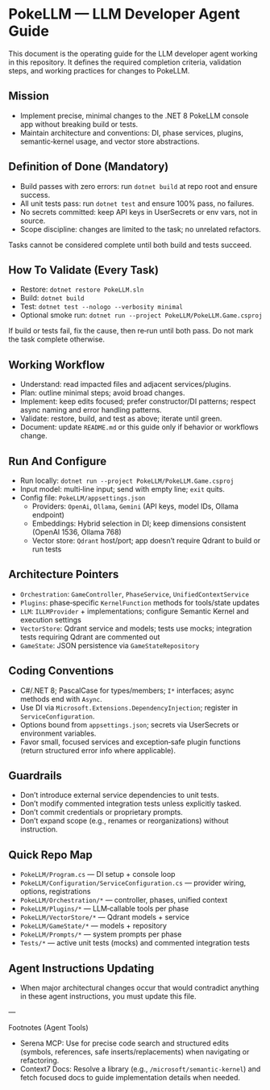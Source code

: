 # PokeLLM — LLM Developer Agent Guide

This document is the operating guide for the LLM developer agent working in this repository. It defines the required completion criteria, validation steps, and working practices for changes to PokeLLM.

## Mission
- Implement precise, minimal changes to the .NET 8 PokeLLM console app without breaking build or tests.
- Maintain architecture and conventions: DI, phase services, plugins, semantic‑kernel usage, and vector store abstractions.

## Definition of Done (Mandatory)
- Build passes with zero errors: run `dotnet build` at repo root and ensure success.
- All unit tests pass: run `dotnet test` and ensure 100% pass, no failures.
- No secrets committed: keep API keys in UserSecrets or env vars, not in source.
- Scope discipline: changes are limited to the task; no unrelated refactors.

Tasks cannot be considered complete until both build and tests succeed.

## How To Validate (Every Task)
- Restore: `dotnet restore PokeLLM.sln`
- Build: `dotnet build`
- Test: `dotnet test --nologo --verbosity minimal`
- Optional smoke run: `dotnet run --project PokeLLM/PokeLLM.Game.csproj`

If build or tests fail, fix the cause, then re‑run until both pass. Do not mark the task complete otherwise.

## Working Workflow
- Understand: read impacted files and adjacent services/plugins.
- Plan: outline minimal steps; avoid broad changes.
- Implement: keep edits focused; prefer constructor/DI patterns; respect async naming and error handling patterns.
- Validate: restore, build, and test as above; iterate until green.
- Document: update `README.md` or this guide only if behavior or workflows change.

## Run And Configure
- Run locally: `dotnet run --project PokeLLM/PokeLLM.Game.csproj`
- Input model: multi‑line input; send with empty line; `exit` quits.
- Config file: `PokeLLM/appsettings.json`
  - Providers: `OpenAi`, `Ollama`, `Gemini` (API keys, model IDs, Ollama endpoint)
  - Embeddings: Hybrid selection in DI; keep dimensions consistent (OpenAI 1536, Ollama 768)
  - Vector store: `Qdrant` host/port; app doesn’t require Qdrant to build or run tests

## Architecture Pointers
- `Orchestration`: `GameController`, `PhaseService`, `UnifiedContextService`
- `Plugins`: phase‑specific `KernelFunction` methods for tools/state updates
- `LLM`: `ILLMProvider` + implementations; configure Semantic Kernel and execution settings
- `VectorStore`: Qdrant service and models; tests use mocks; integration tests requiring Qdrant are commented out
- `GameState`: JSON persistence via `GameStateRepository`

## Coding Conventions
- C#/.NET 8; PascalCase for types/members; `I*` interfaces; async methods end with `Async`.
- Use DI via `Microsoft.Extensions.DependencyInjection`; register in `ServiceConfiguration`.
- Options bound from `appsettings.json`; secrets via UserSecrets or environment variables.
- Favor small, focused services and exception‑safe plugin functions (return structured error info where applicable).

## Guardrails
- Don’t introduce external service dependencies to unit tests.
- Don’t modify commented integration tests unless explicitly tasked.
- Don’t commit credentials or proprietary prompts.
- Don’t expand scope (e.g., renames or reorganizations) without instruction.

## Quick Repo Map
- `PokeLLM/Program.cs` — DI setup + console loop
- `PokeLLM/Configuration/ServiceConfiguration.cs` — provider wiring, options, registrations
- `PokeLLM/Orchestration/*` — controller, phases, unified context
- `PokeLLM/Plugins/*` — LLM‑callable tools per phase
- `PokeLLM/VectorStore/*` — Qdrant models + service
- `PokeLLM/GameState/*` — models + repository
- `PokeLLM/Prompts/*` — system prompts per phase
- `Tests/*` — active unit tests (mocks) and commented integration tests

## Agent Instructions Updating
- When major architectural changes occur that would contradict anything in these agent instructions, you must update this file.

—

Footnotes (Agent Tools)
- Serena MCP: Use for precise code search and structured edits (symbols, references, safe inserts/replacements) when navigating or refactoring.
- Context7 Docs: Resolve a library (e.g., `/microsoft/semantic-kernel`) and fetch focused docs to guide implementation details when needed.
